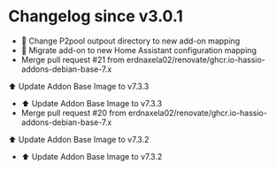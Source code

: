 # Changelog since v3.0.1
- 🚚 Change P2pool outpout directory to new add-on mapping 
- 🎨 Migrate add-on to new Home Assistant configuration mapping 
- Merge pull request #21 from erdnaxela02/renovate/ghcr.io-hassio-addons-debian-base-7.x

⬆️ Update Addon Base Image to v7.3.3 
- ⬆️ Update Addon Base Image to v7.3.3 
- Merge pull request #20 from erdnaxela02/renovate/ghcr.io-hassio-addons-debian-base-7.x

⬆️ Update Addon Base Image to v7.3.2 
- ⬆️ Update Addon Base Image to v7.3.2 
